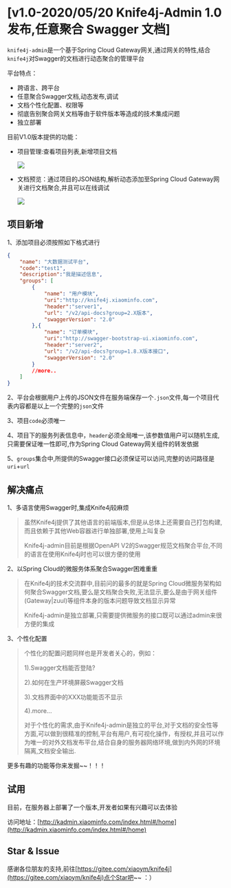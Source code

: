 # [v1.0-2020/05/20 Knife4j-Admin 1.0发布,任意聚合 Swagger 文档]

`knife4j-admin`是一个基于Spring Cloud Gateway网关,通过网关的特性,结合`knife4j`对Swagger的文档进行动态聚合的管理平台

平台特点：
- 跨语言、跨平台
- 任意聚合Swagger文档,动态发布,调试
- 文档个性化配置、权限等
- 彻底告别聚合网关文档等由于软件版本等造成的技术集成问题
- 独立部署

目前V1.0版本提供的功能：

- 项目管理:查看项目列表,新增项目文档

  ![](/knife4j/images/knife4j/admin/1.png)

- 文档预览：通过项目的JSON结构,解析动态添加至Spring Cloud Gateway网关进行文档聚合,并且可以在线调试

  ![](/knife4j/images/knife4j/admin/2.png)

## 项目新增

1、添加项目必须按照如下格式进行

```json
{
    "name": "大数据测试平台",
    "code":"test1",
    "description":"我是描述信息",
    "groups": [
        {
            "name": "用户模块",
            "uri":"http://knife4j.xiaominfo.com",
            "header":"server1",
            "url": "/v2/api-docs?group=2.X版本",
            "swaggerVersion": "2.0"
        },{
            "name": "订单模块",
            "uri":"http://swagger-bootstrap-ui.xiaominfo.com",
            "header":"server2",
            "url": "/v2/api-docs?group=1.8.X版本接口",
            "swaggerVersion": "2.0"
        }
        //more..
    ]
}
```

2、平台会根据用户上传的JSON文件在服务端保存一个`.json`文件,每一个项目代表内容都是以上一个完整的`json`文件

3、项目`code`必须唯一

4、项目下的服务列表信息中，`header`必须全局唯一,该参数值用户可以随机生成,只需要保证唯一性即可,作为Spring Cloud Gateway网关组件的转发依据

5、`groups`集合中,所提供的Swagger接口必须保证可以访问,完整的访问路径是`uri`+`url`

## 解决痛点

1、多语言使用Swagger时,集成Knife4j较麻烦

> 虽然Knife4j提供了其他语言的前端版本,但是从总体上还需要自己打包构建,而且依赖于其他Web容器进行单独部署,使用上叫复杂
>
> Knife4j-admin目前是根据OpenAPI V2的Swagger规范文档聚合平台,不同的语言在使用Knife4j时也可以很方便的使用

2、以Spring Cloud的微服务体系聚合Swagger困难重重

> 在Knife4j的技术交流群中,目前问的最多的就是Spring Cloud微服务架构如何聚合Swagger文档,要么是文档聚合失败,无法显示,要么是由于网关组件(Gateway|zuul)等组件本身的版本问题导致文档显示异常
>
> Knife4j-admin是独立部署,只需要提供微服务的接口既可以通过admin来很方便的集成

3、个性化配置

> 个性化的配置问题同样也是开发者关心的，例如：
>
> 1).Swagger文档能否登陆?
>
> 2).如何在生产环境屏蔽Swagger文档
>
> 3).文档界面中的XXX功能能否不显示
>
> 4).more...
>
> 对于个性化的需求,由于Knife4j-admin是独立的平台,对于文档的安全性等方面,可以做到很精准的控制,平台有用户,有可视化操作，有授权,并且可以作为唯一的对外文档发布平台,结合自身的服务器网络环境,做到内外网的环境隔离,文档安全输出.

更多有趣的功能等你来发掘~~！！！

## 试用

目前，在服务器上部署了一个版本,开发者如果有兴趣可以去体验

访问地址：[http://kadmin.xiaominfo.com/index.html#/home](http://kadmin.xiaominfo.com/index.html#/home)

## Star & Issue

感谢各位朋友的支持,前往[https://gitee.com/xiaoym/knife4j](https://gitee.com/xiaoym/knife4j)点个Star吧~~ ：）